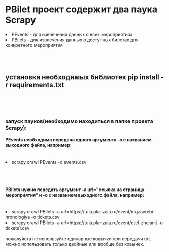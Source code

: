 <H1>PBilet проект содержит два паука Scrapy</H2>
  <li>PEvents - для извлечения данных о всех мероприятиях</li>
  <li>PBilets - для извлечения данных о доступных билетах для конкретного мероприятия</li>

<BR>
<BR>
<BR>

<H2>установка необходимых библиотек pip install -r requirements.txt</H2>

<BR>
<BR>
<BR>

<H3>запуск пауков(необходимо находиться в папке проекта Scrapy):</H3>
  <H4>PEvents необходима передача одного аргумента -o с названием выходного файла, например:</H4>
  <BR>
      <li>scrapy crawl PEvents -o events.csv</li>

<BR>
<BR>
<BR>

  <H4>PBilets нужно передать аргумент -a url="ссылка на страницу мероприятия" и -o с названием выходного файла, например:</H3>
  <BR>
      <li>scrapy crawl PBilets -a url=https://tula.planzala.ru/event/mgzavrebi-hronologiya -o tickets.csv</li>
      <li>scrapy crawl PBilets -a url=https://tula.planzala.ru/event/otel-zhelanij -o tickets1.csv</li>
<BR>
пожалуйста не используйте одинарные ковычки при передачи url, можно использовать только двойные или вообще без ковычек.

      
